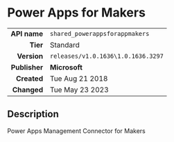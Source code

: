 # Power Apps for Makers
| | |
|-:|-|
|**API name**|`shared_powerappsforappmakers`|
|**Tier**|Standard|
|**Version**|`releases/v1.0.1636\1.0.1636.3297`|
|**Publisher**|**Microsoft**|
|**Created**|Tue Aug 21 2018|
|**Changed**|Tue May 23 2023|

## Description
Power Apps Management Connector for Makers
